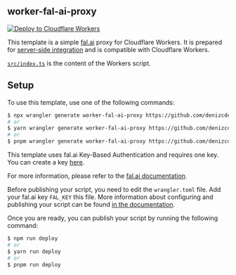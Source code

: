 ## worker-fal-ai-proxy

[![Deploy to Cloudflare Workers](https://deploy.workers.cloudflare.com/button)](https://deploy.workers.cloudflare.com/?url=https://github.com/denizcdemirci/worker-fal-ai-proxy)

This template is a simple [fal.ai](https://fal.ai) proxy for Cloudflare Workers. It is prepared for [server-side integration](https://fal.ai/docs/model-endpoints/server-side) and is compatible with Cloudflare Workers.

[`src/index.ts`](https://github.com/denizcdemirci/worker-fal-ai-proxy/blob/main/src/index.ts) is the content of the Workers script.

## Setup

To use this template, use one of the following commands:

```sh
$ npx wrangler generate worker-fal-ai-proxy https://github.com/denizcdemirci/worker-fal-ai-proxy
# or
$ yarn wrangler generate worker-fal-ai-proxy https://github.com/denizcdemirci/worker-fal-ai-proxy
# or
$ pnpm wrangler generate worker-fal-ai-proxy https://github.com/denizcdemirci/worker-fal-ai-proxy
```

This template uses fal.ai Key-Based Authentication and requires one key. You can create a key [here](https://fal.ai/dashboard/keys).

For more information, please refer to the [fal.ai documentation](https://fal.ai/docs).

Before publishing your script, you need to edit the `wrangler.toml` file. Add your fal.ai key `FAL_KEY` this file. More information about configuring and publishing your script can be found [in the documentation](https://developers.cloudflare.com/workers/get-started/guide/).

Once you are ready, you can publish your script by running the following command:

```sh
$ npm run deploy
# or
$ yarn run deploy
# or
$ pnpm run deploy
```
